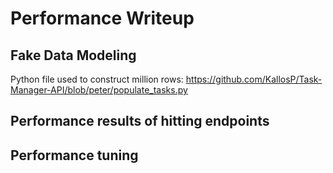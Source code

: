 # Performance Writeup
## Fake Data Modeling
Python file used to construct million rows: https://github.com/KallosP/Task-Manager-API/blob/peter/populate_tasks.py



## Performance results of hitting endpoints

## Performance tuning
